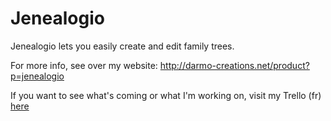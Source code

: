 # Jenealogio

Jenealogio lets you easily create and edit family trees.

For more info, see over my website: http://darmo-creations.net/product?p=jenealogio

If you want to see what's coming or what I'm working on, visit my Trello (fr) [here](https://trello.com/b/bL5gDhpJ/g%C3%A9n%C3%A9alogie)
